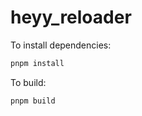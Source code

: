 # heyy_reloader

To install dependencies:

```bash
pnpm install
```

To build:

```bash
pnpm build
```
